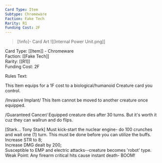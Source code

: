 ```yaml
---
Card Type: Item
Subtype: Chromeware
Faction: Fake Tech
Rarity: R1
Funding Cost: 2F
---
```

> [!info]- Card Art
> ![[Internal Power Unit.png]]

Card Type: [[Item]] - Chromeware  
Faction: [[Fake Tech]]  
Rarity: [[R1]]  
Funding Cost: 2F  

Rules Text:  

This Item equips for a 1F cost to a biological/humanoid Creature card you control.  

/Invasive Implant/ This Item cannot be moved to another creature once equipped.  
    
/Guaranteed Cancer/ Equipped creature dies after 30 turns.
But it's worth it cuz they can wallrun and do flips.  

[Stark... Tony Stark] Must kick-start the nuclear engine- do 100 crunches and wait one (1) turn. This must be done before you can utilize the buffs.
Increase STR to 8;  
Increase DMG dealt by 200;  
Susceptible to EMP and electric attacks--creature becomes 'robot' type.
Weak Point: Any firearm critical hits cause instant death- BOOM!  